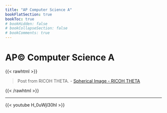 ```yaml
---
title: "AP Computer Science A"
bookFlatSection: true
bookToc: true
# bookHidden: false
# bookCollapseSection: false
# bookComments: true
---
```


# AP© Computer Science A
{{< rawhtml >}}
<blockquote data-width="100%" class="ricoh-theta-spherical-image" >Post from RICOH THETA. - <a href="https://theta360.com/s/AuuIP1Hz7c9tPF9mfQgC08ae" target="_blank">Spherical Image - RICOH THETA</a></blockquote>
<script async src="https://theta360.com/widgets.js" charset="utf-8"></script>

{{< /rawhtml >}}
 
---

{{< youtube H_0uWjl30hI >}}
